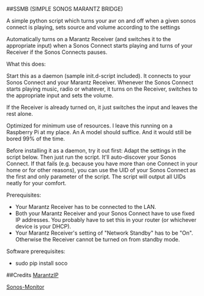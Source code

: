 ##SSMB (SIMPLE SONOS MARANTZ BRIDGE)

A simple python script which turns your avr on and off when a given sonos connect is playing, sets source and volume according to the settings


Automatically turns on a Marantz Receiver (and switches it to the appropriate input) when a Sonos Connect starts playing and turns of your Receiver if the Sonos Connects pauses.

What this does:

Start this as a daemon (sample init.d-script included). It connects to your Sonos Connect and your Marantz Receiver. Whenever the Sonos Connect starts playing music, radio or whatever, it turns on the Receiver, switches to the appropriate input and sets the volume.

If the Receiver is already turned on, it just switches the input and leaves the rest alone.


Optimized for minimum use of resources. I leave this running on a Raspberry Pi at my place. An A model should suffice. And it would still be bored 99% of the time.

Before installing it as a daemon, try it out first: Adapt the settings in the script below. Then just run the script. It'll auto-discover your Sonos Connect. If that fails (e.g. because you have more than one Connect in your home or for other reasons), you can use the UID of your Sonos Connect as the first and only parameter of the script. The script will output all UIDs neatly for your comfort.

Prerequisites:
- Your Marantz Receiver has to be connected to the LAN.
- Both your Marantz Receiver and your Sonos Connect have to use fixed IP
  addresses. You probably have to set this in your router (or whichever
  device is your DHCP).
- Your Marantz Receiver's setting of "Network Standby" has to be "On".
  Otherwise the Receiver cannot be turned on from standby mode.

Software prerequisites:
- sudo pip install soco

##Credits
[MarantzIP](https://github.com/iamcanadian2222/MarantzIP/)

[Sonos-Monitor](https://github.com/michaelotto/sonos-monitor/)
